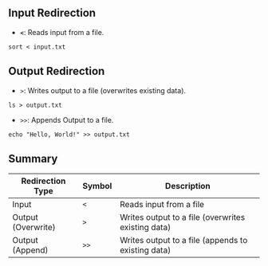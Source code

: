 ## Input Redirection
- **`<`**: Reads input from a file.
```
sort < input.txt
```

## Output Redirection

- `>`: Writes output to a file (overwrites existing data).
```
ls > output.txt
```
- `>>`: Appends Output to a file.
```
echo "Hello, World!" >> output.txt
```

## Summary

| Redirection Type   | Symbol | Description                                        |
| ------------------ | ------ | -------------------------------------------------- |
| Input              | `<`    | Reads input from a file                            |
| Output (Overwrite) | `>`    | Writes output to a file (overwrites existing data) |
| Output (Append)    | `>>`   | Writes output to a file (appends to existing data) |

